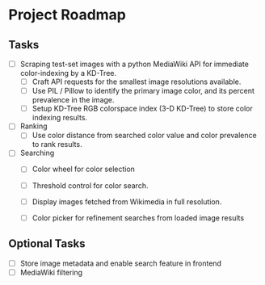 # Project Roadmap

## Tasks

- [ ] Scraping test-set images with a python MediaWiki API for immediate color-indexing by a KD-Tree.
  - [ ] Craft API requests for the smallest image resolutions available.
  - [ ] Use PIL / Pillow to identify the primary image color, and its percent prevalence in the image.
  - [ ] Setup KD-Tree RGB colorspace index (3-D KD-Tree) to store color indexing results.
- [ ] Ranking
  - [ ] Use color distance from searched color value and color prevalence to rank results.
- [ ] Searching
	- [ ] Color wheel for color selection
	- [ ] Threshold control for color search.
	- [ ] Display images fetched from Wikimedia in full resolution.
	- [ ] Color picker for refinement searches from loaded image results


## Optional Tasks

- [ ] Store image metadata and enable search feature in frontend
- [ ] MediaWiki filtering